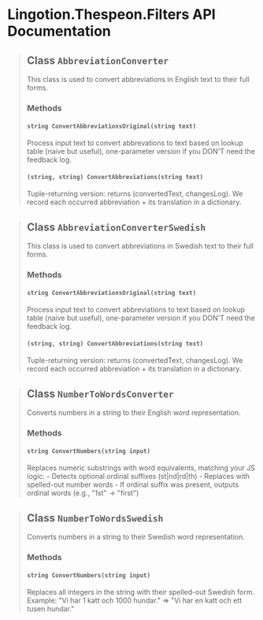 # Lingotion.Thespeon.Filters API Documentation

> ## Class `AbbreviationConverter`
>
> This class is used to convert abbreviations in English text to their full forms.
> ### Methods
>
> #### `string ConvertAbbreviationsOriginal(string text)`
>
> Process input text to convert abbrevations to text based on lookup table (naive but useful), one-parameter version if you DON'T need the feedback log.
> #### `(string, string) ConvertAbbreviations(string text)`
>
> Tuple-returning version: returns (convertedText, changesLog). We record each occurred abbreviation + its translation in a dictionary.

> ## Class `AbbreviationConverterSwedish`
>
> This class is used to convert abbreviations in Swedish text to their full forms.
> ### Methods
>
> #### `string ConvertAbbreviationsOriginal(string text)`
>
> Process input text to convert abbreviations to text based on lookup table (naive but useful), one-parameter version if you DON'T need the feedback log.
> #### `(string, string) ConvertAbbreviations(string text)`
>
> Tuple-returning version: returns (convertedText, changesLog). We record each occurred abbreviation + its translation in a dictionary.

> ## Class `NumberToWordsConverter`
>
> Converts numbers in a string to their English word representation.
> ### Methods
>
> #### `string ConvertNumbers(string input)`
>
> Replaces numeric substrings with word equivalents, matching your JS logic: - Detects optional ordinal suffixes (st|nd|rd|th) - Replaces with spelled-out number words - If ordinal suffix was present, outputs ordinal words (e.g., "1st" -> "first")

> ## Class `NumberToWordsSwedish`
>
> Converts numbers in a string to their Swedish word representation.
> ### Methods
>
> #### `string ConvertNumbers(string input)`
>
> Replaces all integers in the string with their spelled-out Swedish form. Example: "Vi har 1 katt och 1000 hundar." => "Vi har en katt och ett tusen hundar."